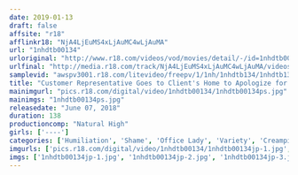 ```yaml
---
date: 2019-01-13
draft: false
affsite: "r18"
afflinkr18: "NjA4LjEuMS4xLjAuMC4wLjAuMA"
url: "1nhdtb00134"
urloriginal: "http://www.r18.com/videos/vod/movies/detail/-/id=1nhdtb00134"
urlfinal: "http://media.r18.com/track/NjA4LjEuMS4xLjAuMC4wLjAuMA/videos/vod/movies/detail/-/id=1nhdtb00134"
samplevid: "awspv3001.r18.com/litevideo/freepv/1/1nh/1nhdtb134/1nhdtb134_dmb_w.mp4"
title: "Customer Representative Goes to Client's Home to Apologize for a Mistake and is Forced to Bow Without Panties and Take an Anal Creampie 4"
mainimgurl: "pics.r18.com/digital/video/1nhdtb00134/1nhdtb00134ps.jpg"
mainimgs: "1nhdtb00134ps.jpg"
releasedate: "June 07, 2018"
duration: 138
productioncomp: "Natural High"
girls: ['----']
categories: ['Humiliation', 'Shame', 'Office Lady', 'Variety', 'Creampie', 'Anal Sex', 'Hi-Def']
imgurls: ['pics.r18.com/digital/video/1nhdtb00134/1nhdtb00134jp-1.jpg', 'pics.r18.com/digital/video/1nhdtb00134/1nhdtb00134jp-2.jpg', 'pics.r18.com/digital/video/1nhdtb00134/1nhdtb00134jp-3.jpg', 'pics.r18.com/digital/video/1nhdtb00134/1nhdtb00134jp-4.jpg', 'pics.r18.com/digital/video/1nhdtb00134/1nhdtb00134jp-5.jpg', 'pics.r18.com/digital/video/1nhdtb00134/1nhdtb00134jp-6.jpg', 'pics.r18.com/digital/video/1nhdtb00134/1nhdtb00134jp-7.jpg', 'pics.r18.com/digital/video/1nhdtb00134/1nhdtb00134jp-8.jpg', 'pics.r18.com/digital/video/1nhdtb00134/1nhdtb00134jp-9.jpg', 'pics.r18.com/digital/video/1nhdtb00134/1nhdtb00134jp-10.jpg', 'pics.r18.com/digital/video/1nhdtb00134/1nhdtb00134jp-11.jpg', 'pics.r18.com/digital/video/1nhdtb00134/1nhdtb00134jp-12.jpg', 'pics.r18.com/digital/video/1nhdtb00134/1nhdtb00134jp-13.jpg', 'pics.r18.com/digital/video/1nhdtb00134/1nhdtb00134jp-14.jpg', 'pics.r18.com/digital/video/1nhdtb00134/1nhdtb00134jp-15.jpg', 'pics.r18.com/digital/video/1nhdtb00134/1nhdtb00134jp-16.jpg', 'pics.r18.com/digital/video/1nhdtb00134/1nhdtb00134jp-17.jpg', 'pics.r18.com/digital/video/1nhdtb00134/1nhdtb00134jp-18.jpg', 'pics.r18.com/digital/video/1nhdtb00134/1nhdtb00134jp-19.jpg', 'pics.r18.com/digital/video/1nhdtb00134/1nhdtb00134jp-20.jpg']
imgs: ['1nhdtb00134jp-1.jpg', '1nhdtb00134jp-2.jpg', '1nhdtb00134jp-3.jpg', '1nhdtb00134jp-4.jpg', '1nhdtb00134jp-5.jpg', '1nhdtb00134jp-6.jpg', '1nhdtb00134jp-7.jpg', '1nhdtb00134jp-8.jpg', '1nhdtb00134jp-9.jpg', '1nhdtb00134jp-10.jpg', '1nhdtb00134jp-11.jpg', '1nhdtb00134jp-12.jpg', '1nhdtb00134jp-13.jpg', '1nhdtb00134jp-14.jpg', '1nhdtb00134jp-15.jpg', '1nhdtb00134jp-16.jpg', '1nhdtb00134jp-17.jpg', '1nhdtb00134jp-18.jpg', '1nhdtb00134jp-19.jpg', '1nhdtb00134jp-20.jpg']
---
```

